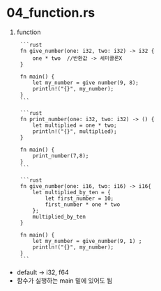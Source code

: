 # 04_function.rs

1. function

        ```rust
        fn give_number(one: i32, two: i32) -> i32 {
            one * two  //반환값 -> 세미콜론X
        }

        fn main() {
            let my_number = give number(9, 8);
            println!("{}", my_number);
        }
        ```

        ```rust
        fn print_number(one: i32, two: i32) -> () {
            let multiplied = one * two;
            println!("{}", multiplied);
        }

        fn main() {
            print_number(7,8);
        }
        ```

        ```rust
        fn give_number(one: i16, two: i16) -> i16{
            let multiplied_by_ten = {
                let first_number = 10;
                first_number * one * two
            };
            multiplied_by_ten
        }

        fn main() {
            let my_number = give_number(9, 1) ;
            println!("{}", my_number);
        }
        ```

+ default -> i32, f64
+ 함수가 실행하는 main 밑에 있어도 됨